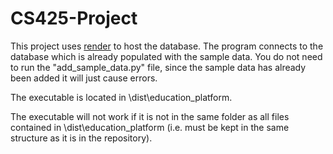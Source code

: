 # CS425-Project

This project uses [render](https://dashboard.render.com/) to host the database. The program connects to the database which is already populated with the sample data. You do not need to run the "add_sample_data.py" file, since the sample data has already been added it will just cause errors. 

The executable is located in \dist\education_platform.

The executable will not work if it is not in the same folder as all files contained in \dist\education_platform (i.e. must be kept in the same structure as it is in the repository).
